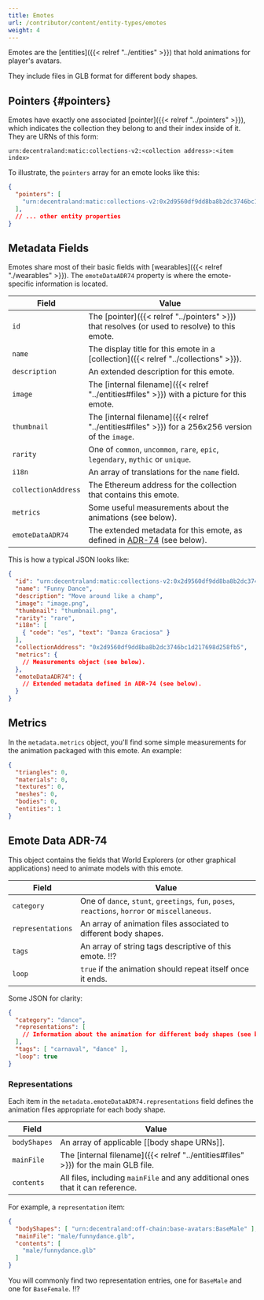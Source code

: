```yaml
---
title: Emotes
url: /contributor/content/entity-types/emotes
weight: 4
---
```


Emotes are the [entities]({{< relref "../entities" >}}) that hold animations for player's avatars.

They include files in GLB format for different body shapes.

## Pointers {#pointers}

Emotes have exactly one associated [pointer]({{< relref "../pointers" >}}), which indicates the collection they belong to and their index inside of it. They are URNs of this form:

```
urn:decentraland:matic:collections-v2:<collection address>:<item index>
```

To illustrate, the `pointers` array for an emote looks like this:

```json
{
  "pointers": [
    "urn:decentraland:matic:collections-v2:0x2d9560df9dd8ba8b2dc3746bc1d217698d258fb5:0"
  ],
  // ... other entity properties
}
```

## Metadata Fields

Emotes share most of their basic fields with [wearables]({{< relref "./wearables" >}}). The `emoteDataADR74` property is where the emote-specific information is located.

| Field | Value |
| ----- | --- |
| `id` | The [pointer]({{< relref "../pointers" >}}) that resolves (or used to resolve) to this emote.
| `name` | The display title for this emote in a [collection]({{< relref "../collections" >}}).
| `description` | An extended description for this emote.
| `image` | The [internal filename]({{< relref "../entities#files" >}}) with a picture for this emote.
| `thumbnail` | The [internal filename]({{< relref "../entities#files" >}}) for a 256x256 version of the `image`.
| `rarity` | One of `common`, `uncommon`, `rare`, `epic`, `legendary`, `mythic` or `unique`.
| `i18n` | An array of translations for the `name` field.
| `collectionAddress` | The Ethereum address for the collection that contains this emote.
| `metrics` | Some useful measurements about the animations (see below).
| `emoteDataADR74` | The extended metadata for this emote, as defined in [ADR-74](https://adr.decentraland.org/adr/ADR-74) (see below).


This is how a typical JSON looks like:

```json
{
  "id": "urn:decentraland:matic:collections-v2:0x2d9560df9dd8ba8b2dc3746bc1d217698d258fb5:0",
  "name": "Funny Dance",
  "description": "Move around like a champ",
  "image": "image.png",
  "thumbnail": "thumbnail.png",
  "rarity": "rare",
  "i18n": [
    { "code": "es", "text": "Danza Graciosa" }
  ],
  "collectionAddress": "0x2d9560df9dd8ba8b2dc3746bc1d217698d258fb5",
  "metrics": {
    // Measurements object (see below).
  },
  "emoteDataADR74": {
    // Extended metadata defined in ADR-74 (see below).
  }
}
```

## Metrics

In the `metadata.metrics` object, you'll find some simple measurements for the animation packaged with this emote. An example:

```json
{
  "triangles": 0,
  "materials": 0,
  "textures": 0,
  "meshes": 0,
  "bodies": 0,
  "entities": 1
}
```

## Emote Data ADR-74

This object contains the fields that World Explorers (or other graphical applications) need to animate models with this emote.

| Field | Value |
| ----- | --- |
| `category` | One of `dance`, `stunt`, `greetings`, `fun`, `poses`, `reactions`, `horror` or `miscellaneous`.
| `representations` | An array of animation files associated to different body shapes.
| `tags` | An array of string tags descriptive of this emote. !!?
| `loop` | `true` if the animation should repeat itself once it ends.

Some JSON for clarity:

```json
{
  "category": "dance",
  "representations": [
    // Information about the animation for different body shapes (see below).
  ],
  "tags": [ "carnaval", "dance" ],
  "loop": true
}
```

### Representations

Each item in the `metadata.emoteDataADR74.representations` field defines the animation files appropriate for each body shape.

| Field | Value |
| ----- | --- |
| `bodyShapes` | An array of applicable [[body shape URNs]].
| `mainFile` | The [internal filename]({{< relref "../entities#files" >}}) for the main GLB file.
| `contents` | All files, including `mainFile` and any additional ones that it can reference.

For example, a `representation` item:

```json
{
  "bodyShapes": [ "urn:decentraland:off-chain:base-avatars:BaseMale" ],
  "mainFile": "male/funnydance.glb",
  "contents": [
    "male/funnydance.glb"
  ]
}
```

You will commonly find two representation entries, one for `BaseMale` and one for `BaseFemale`. !!?